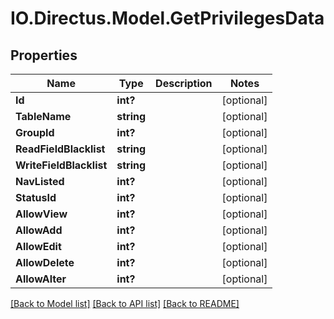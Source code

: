 # IO.Directus.Model.GetPrivilegesData
## Properties

Name | Type | Description | Notes
------------ | ------------- | ------------- | -------------
**Id** | **int?** |  | [optional] 
**TableName** | **string** |  | [optional] 
**GroupId** | **int?** |  | [optional] 
**ReadFieldBlacklist** | **string** |  | [optional] 
**WriteFieldBlacklist** | **string** |  | [optional] 
**NavListed** | **int?** |  | [optional] 
**StatusId** | **int?** |  | [optional] 
**AllowView** | **int?** |  | [optional] 
**AllowAdd** | **int?** |  | [optional] 
**AllowEdit** | **int?** |  | [optional] 
**AllowDelete** | **int?** |  | [optional] 
**AllowAlter** | **int?** |  | [optional] 

[[Back to Model list]](../README.md#documentation-for-models) [[Back to API list]](../README.md#documentation-for-api-endpoints) [[Back to README]](../README.md)

